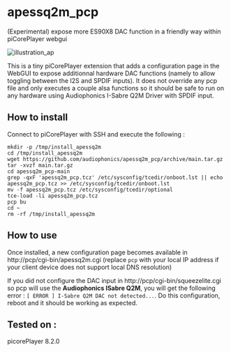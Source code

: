 # apessq2m_pcp
(Experimental) expose more ES90X8 DAC function in a friendly way within piCorePlayer webgui

![illustration_ap](https://github.com/audiophonics/apessq2m_pcp/assets/17196909/4ea62d0b-8519-4046-8aac-db150de9dbf4)

This is a tiny piCorePlayer extension that adds a configuration page in the WebGUI to expose additionnal hardware DAC functions (namely to allow toggling between the I2S and SPDIF inputs).
It does not override any pcp file and only executes a couple alsa functions so it should be safe to run on any hardware using Audiophonics I-Sabre Q2M Driver with SPDIF input.


## How to install 

Connect to piCorePlayer with SSH and execute the following : 

```shell
mkdir -p /tmp/install_apessq2m
cd /tmp/install_apessq2m
wget https://github.com/audiophonics/apessq2m_pcp/archive/main.tar.gz
tar -xvzf main.tar.gz
cd apessq2m_pcp-main
grep -qxF 'apessq2m_pcp.tcz' /etc/sysconfig/tcedir/onboot.lst || echo apessq2m_pcp.tcz >> /etc/sysconfig/tcedir/onboot.lst
mv -f apessq2m_pcp.tcz /etc/sysconfig/tcedir/optional
tce-load -li apessq2m_pcp.tcz
pcp bu 
cd ~
rm -rf /tmp/install_apessq2m

```

## How to use
Once installed, a new configuration page becomes available in http://pcp/cgi-bin/apessq2m.cgi (replace ```pcp``` with your local IP address if your client device does not support local DNS resolution)

If you did not configure the DAC input in http://pcp/cgi-bin/squeezelite.cgi so pcp will use the **Audiophonics ISabre Q2M**, you will get the following error : ```[ ERROR ] I-Sabre Q2M DAC not detected...```. Do this configuration, reboot and it should be working as expected.

## Tested on : 
picorePlayer 8.2.0
